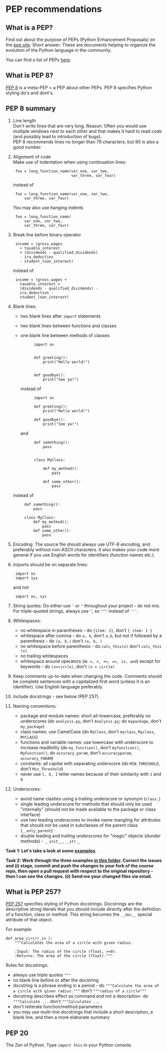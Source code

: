 # PEP recommendations

## What is a PEP?

Find out about the purpose of PEPs (Python Enhancement Proposals) on the [pep site](https://peps.python.org/pep-0001/). Short answer: These are documents helping to organize the evolution of the Python language in the community.

You can find a list of PEPs [here](https://peps.python.org/).

## What is PEP 8?

[PEP 8](https://peps.python.org/pep-0008/) is a meta-PEP = a PEP about other PEPs. PEP 8 specifies Python styling do's and dont's.

## PEP 8 summary

1. Line length  
Don't write lines that are very long. Reason: Often you would use multiple windows next to each other and that makes it hard to read code (and possibly lead to introduction of bugs).  
PEP 8 recommends lines no longer than 79 characters, but 90 is also a good number.

1. Alignment of code  
Make use of indentation when using continuation lines:  

        foo = long_function_name(var_one, var_two,
                                 var_three, var_four)

    instead of 

        foo = long_function_name(var_one, var_two,
            var_three, var_four)

    You may also use hanging indents

        foo = long_function_name(
            var_one, var_two,
            var_three, var_four)
1. Break line before binary operator
        
        income = (gross_wages
          + taxable_interest
          + (dividends - qualified_dividends)
          - ira_deduction
          - student_loan_interest)

    instead of  

        income = (gross_wages +
          taxable_interest +
          (dividends - qualified_dividends) -
          ira_deduction -
          student_loan_interest)

1. Blank lines:  
    - two blank lines after `import` statements
    - two blank lines between functions and classes
    - one blank line between methods of classes

                import os


                def greeting():
                    print("Hello world!")


                def goodbye():
                    print("See ya!")    

        instead of

                import os

                def greeting():
                    print("Hello world!")

                def goodbye():
                    print("See ya!")

        and

                def something():
                    pass


                class MyClass:

                    def my_method():
                        pass

                    def some_other():
                        pass

    instead of 

            def something():
                pass

            class MyClass:
                def my_method():
                    pass
                def some_other():
                    pass
1. Encoding: The source file should always use UTF-8 encoding, and preferably without non-ASCII characters. It also makes your code more general if you use English words for identifiers (function names etc.).
1. Imports should be on separate lines:

        import os
        import sys

    and not

        import os, sys

1. String quotes: Do either use `'` or `"` throughout your project - do not mix. For triple-quoted strings, always use `"`, so `"""` instead of `'''`.
1. Whitespaces:
    - no whitespace in parantheses - do `{item: 1}`, don't ```{ item: 1 }```
    - whitespace after comma - do `a, b`, don't `a,b`, but not if followed by a parenthesis - do `(a, b,)` don't `(a, b, )`
    - no whitespace before parenthesis - do `calc_this(x)` don't `calc_this (x)`
    - no trailing whitespaces
    - whitespace around operators (ie. `=, +, +=, ==, is, and`) except for keywords - do `(x=circle)`, don't `(x = circle)`
1. Keep comments up-to-date when changing the code. Comments should be complete sentences with a capitalized first word (unless it is an identifier). Use English language preferably.
1. Include docstrings - see below (PEP 257).
1. Naming conventions:
    - package and module names: short all-lowercase, preferably no underscores (do `analysis.py`, don't `Analysis.py`; do `mypackage`, don't `my_package`)
    - class names: use CamelCase (do `MyClass`, don't `myclass`, `Myclass`, `MYCLASS`)
    - functions and variable names: use lowercase with underscore to increase readibility (do `my_function()`, don't `myfunction()`, `MyFunction()`; do `accuracy_param`, don't `accuracyparam`, `accuracy_PARAM`)
    - constants: all capital with separating underscore (do `MIN_THRESHOLD`, don't `Min_Threshold`)
    - never use `l, O, I` letter names because of their similarity with `1` and `0`
1. Underscores:
    - avoid name clashes using a trailing underscore or synonym (`class_`)
    - single leading underscore for methods that should only be used "internally" (should not be made available to the package or class interface)
    - use two leading underscores to invoke name mangling for attributes that should not be used in subclasses of the parent class (`__only_parent`)
    - double leading and trailing underscores for "magic" objects (dunder methods) - `__init__`, `__str__`

**Task 1: Let's take a look at some [examples](./PEP_right_or_wrong.md).**

**Task 2: Work through the three examples [in this folder](https://github.com/ssciwr/Python-best-practices-course/tree/main/Material_Part1_PEP). Correct the issues and (i) stage, commit and push the changes to your fork of the course repo, then open a pull request with respect to the original repository - then I can see the changes. (ii) Send me your changed files via email.**

## What is PEP 257?

[PEP 257](https://peps.python.org/pep-0257/) specifies styling of Python docstrings.
Docstrings are the descriptive string literals that you should include directly after the definition of a function, class or method. This string becomes the `__doc__` special attribute of that object.

For example:
```
def area_circ(r_in ):
    """Calculates the area of a circle with given radius.

    :Input: The radius of the circle (float, >=0).
    :Returns: The area of the circle (float)."""
```

Rules for docstrings:
- always use triple quotes `"""`
- no blank line before or after the docstring
- docstring is a phrase ending in a period - do `"""Calculate the area of a circle with given radius."""` don't `"""radius of a circle"""`
- docstring describes effect as command and not a description- do `"""Calculate ...` don't `"""Calculates ...`
- don't reiterate function/method parameters
- you may use multi-line docstrings that include a short description, a blank line, and then a more elaborate summary

## PEP 20

The Zen of Python. Type `import this` in your Python console.
